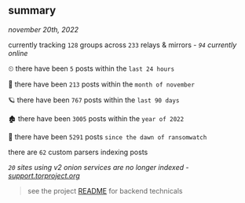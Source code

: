 
## summary
_november 20th, 2022_

currently tracking `128` groups across `233` relays & mirrors - _`94` currently online_

⏲ there have been `5` posts within the `last 24 hours`

🦈 there have been `213` posts within the `month of november`

🪐 there have been `767` posts within the `last 90 days`

🏚 there have been `3005` posts within the `year of 2022`

🦕 there have been `5291` posts `since the dawn of ransomwatch`

there are `62` custom parsers indexing posts

_`20` sites using v2 onion services are no longer indexed - [support.torproject.org](https://support.torproject.org/onionservices/v2-deprecation/)_

> see the project [README](https://github.com/joshhighet/ransomwatch#ransomwatch--) for backend technicals
